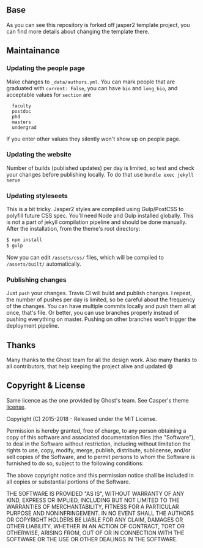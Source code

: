 ## Base

As you can see this repository is forked off jasper2 template project, you can find more details about changing the template there.

## Maintainance

### Updating the people page
Make changes to `_data/authors.yml`. You can mark people that are graduated with `current: False`, you can have `bio` and `long_bio`, and acceptable values for `section` are   


```
  faculty
  postdoc
  phd
  masters
  undergrad
```


If you enter other values they silently won't show up on people page.

### Updating the website
Number of builds (published updates) per day is limited, so test and check your changes before publishing locally. To do that use `bundle exec jekyll serve`


### Updating styleseets
This is a bit tricky. Jasper2 styles are compiled using Gulp/PostCSS to polyfill future CSS spec. You'll need Node and Gulp installed globally. This is not a part of jekyll compilation pipeline and should be done manually. After the installation, from the theme's root directory:

```bash
$ npm install
$ gulp
```

Now you can edit `/assets/css/` files, which will be compiled to `/assets/built/` automatically.


### Publishing changes
Just `push` your changes. Travis CI will build and publish changes. I repeat, the number of pushes per day is limited, so be careful about the frequency of the changes. You can have multiple commits locally and push them all at once, that's file. Or better, you can use branches properly instead of pushing everything on master. Pushing on other branches won't trigger the deployment pipeline.


## Thanks


Many thanks to the Ghost team for all the design work. Also many thanks to all contributors,
that help keeping the project alive and updated :smile:


## Copyright & License

Same licence as the one provided by Ghost's team. See Casper's theme [license](GHOST.txt).

Copyright (C) 2015-2018 - Released under the MIT License.

Permission is hereby granted, free of charge, to any person obtaining a copy of this software and associated documentation files (the "Software"), to deal in the Software without restriction, including without limitation the rights to use, copy, modify, merge, publish, distribute, sublicense, and/or sell copies of the Software, and to permit persons to whom the Software is furnished to do so, subject to the following conditions:

The above copyright notice and this permission notice shall be included in all copies or substantial portions of the Software.

THE SOFTWARE IS PROVIDED "AS IS", WITHOUT WARRANTY OF ANY KIND, EXPRESS OR IMPLIED, INCLUDING BUT NOT LIMITED TO THE WARRANTIES OF MERCHANTABILITY, FITNESS FOR A PARTICULAR PURPOSE AND
NONINFRINGEMENT. IN NO EVENT SHALL THE AUTHORS OR COPYRIGHT HOLDERS BE LIABLE FOR ANY CLAIM, DAMAGES OR OTHER LIABILITY, WHETHER IN AN ACTION OF CONTRACT, TORT OR OTHERWISE, ARISING FROM, OUT OF OR IN CONNECTION WITH THE SOFTWARE OR THE USE OR OTHER DEALINGS IN THE SOFTWARE.
